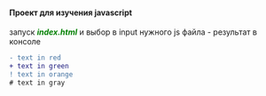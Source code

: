 #### Проект для изучения javascript

запуск <font style="color:green">**_index.html_**</font>
и выбор в input нужного js файла - результат в консоле

```diff
- text in red
+ text in green
! text in orange
# text in gray
```

